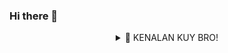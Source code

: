 ### Hi there 👋
<div align="center">
 <details>
 <summary>🥟 KENALAN KUY BRO!</summary>

 [INSTAGRAM](https://www.instagram.com/ardhixsquerpants/)
 [WHATSAPP](Wa.me/6288294052009/)
 
</details>
</div>
<!--
**ardhixsquerpants/ArdhiXsquerpantS** is a ✨ _special_ ✨ repository because its `README.md` (this file) appears on your GitHub profile.

Here are some ideas to get you started:

- 🔭 I’m currently working on ...
- 🌱 I’m currently learning ...
- 👯 I’m looking to collaborate on ...
- 🤔 I’m looking for help with ...
- 💬 Ask me about ...
- 📫 How to reach me: ...
- 😄 Pronouns: ...
- ⚡ Fun fact: ...
-->
